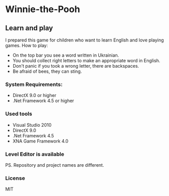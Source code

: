 # Winnie-the-Pooh

## Learn and play
I prepared this game for children who want to learn English and love playing games.
How to play:
* On the top bar you see a word written in Ukrainian. 
* You should collect right letters to make an appropriate word in English.
* Don't panic if you took a wrong letter, there are backspaces.
* Be afraid of bees, they can sting.

### System Requirements:
* DirectX 9.0 or higher
* .Net Framework 4.5 or higher

### Used tools
* Visual Studio 2010
* DirectX 9.0
* .Net Framework 4.5
* XNA Game Framework 4.0

### Level Editor is available

PS. Repository and project names are different.

### License
MIT